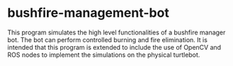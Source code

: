 # bushfire-management-bot
This program simulates the high level functionalities of a bushfire manager bot. 
The bot can perform controlled burning and fire elimination.
It is intended that this program is extended to include the use of OpenCV and ROS nodes to implement the simulations on the physical turtlebot.
